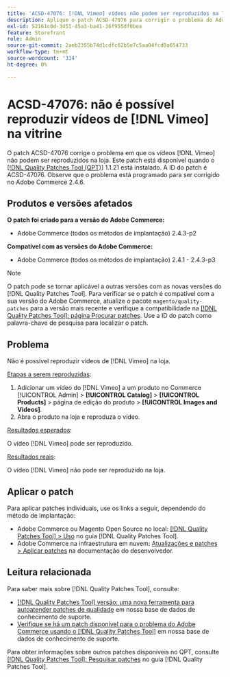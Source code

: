 ```yaml
---
title: 'ACSD-47076: [!DNL Vimeo] vídeos não podem ser reproduzidos na loja'
description: Aplique o patch ACSD-47076 para corrigir o problema do Adobe Commerce em que os vídeos  [!DNL Vimeo]  não podem ser reproduzidos na loja.
exl-id: 52161c0d-3d51-45a3-ba41-36f955df0bea
feature: Storefront
role: Admin
source-git-commit: 2aeb2355b74d1cdfc62b5e7c5aa04fcd0a654733
workflow-type: tm+mt
source-wordcount: '314'
ht-degree: 0%

---
```


# ACSD-47076: não é possível reproduzir vídeos de [!DNL Vimeo] na vitrine

O patch ACSD-47076 corrige o problema em que os vídeos [!DNL Vimeo] não podem ser reproduzidos na loja. Este patch está disponível quando o [[!DNL Quality Patches Tool (QPT)]](/help/announcements/adobe-commerce-announcements/magento-quality-patches-released-new-tool-to-self-serve-quality-patches.md) 1.1.21 está instalado. A ID do patch é ACSD-47076. Observe que o problema está programado para ser corrigido no Adobe Commerce 2.4.6.

## Produtos e versões afetados

**O patch foi criado para a versão do Adobe Commerce:**

* Adobe Commerce (todos os métodos de implantação) 2.4.3-p2

**Compatível com as versões do Adobe Commerce:**

* Adobe Commerce (todos os métodos de implantação) 2.4.1 - 2.4.3-p3

>[!NOTE]
>
>O patch pode se tornar aplicável a outras versões com as novas versões do [!DNL Quality Patches Tool]. Para verificar se o patch é compatível com a sua versão do Adobe Commerce, atualize o pacote `magento/quality-patches` para a versão mais recente e verifique a compatibilidade na [[!DNL Quality Patches Tool]: página Procurar patches](https://experienceleague.adobe.com/tools/commerce-quality-patches/index.html). Use a ID do patch como palavra-chave de pesquisa para localizar o patch.

## Problema

Não é possível reproduzir vídeos de [!DNL Vimeo] na loja.

<u>Etapas a serem reproduzidas</u>:

1. Adicionar um vídeo do [!DNL Vimeo] a um produto no Commerce [!UICONTROL Admin] > **[!UICONTROL Catalog]** > **[!UICONTROL Products]** > página de edição do produto > **[!UICONTROL Images and Videos]**.
1. Abra o produto na loja e reproduza o vídeo.

<u>Resultados esperados</u>:

O vídeo [!DNL Vimeo] pode ser reproduzido.

<u>Resultados reais</u>:

O vídeo [!DNL Vimeo] não pode ser reproduzido na loja.

## Aplicar o patch

Para aplicar patches individuais, use os links a seguir, dependendo do método de implantação:

* Adobe Commerce ou Magento Open Source no local: [[!DNL Quality Patches Tool] > Uso](https://experienceleague.adobe.com/docs/commerce-operations/tools/quality-patches-tool/usage.html) no guia [!DNL Quality Patches Tool].
* Adobe Commerce na infraestrutura em nuvem: [Atualizações e patches > Aplicar patches](https://experienceleague.adobe.com/en/docs/commerce-cloud-service/user-guide/develop/upgrade/apply-patches) na documentação do desenvolvedor.

## Leitura relacionada

Para saber mais sobre [!DNL Quality Patches Tool], consulte:

* [[!DNL Quality Patches Tool] versão: uma nova ferramenta para autoatender patches de qualidade](/help/announcements/adobe-commerce-announcements/magento-quality-patches-released-new-tool-to-self-serve-quality-patches.md) em nossa base de dados de conhecimento de suporte.
* [Verifique se há um patch disponível para o problema do Adobe Commerce usando o [!DNL Quality Patches Tool]](/help/support-tools/patches-available-in-qpt-tool/check-patch-for-magento-issue-with-magento-quality-patches.md) em nossa base de dados de conhecimento de suporte.

Para obter informações sobre outros patches disponíveis no QPT, consulte [[!DNL Quality Patches Tool]: Pesquisar patches](https://experienceleague.adobe.com/tools/commerce-quality-patches/index.html) no guia [!DNL Quality Patches Tool].
